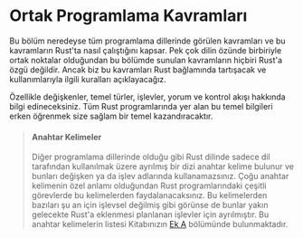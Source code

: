 # Ortak Programlama Kavramları

Bu bölüm neredeyse tüm programlama dillerinde görülen kavramları ve bu kavramların Rust'ta nasıl çalıştığını kapsar. Pek çok dilin özünde birbiriyle ortak noktalar olduğundan bu bölümde sunulan kavramların hiçbiri Rust'a özgü değildir. Ancak biz bu kavramları Rust bağlamında tartışacak ve kullanımlarıyla ilgili kuralları açıklayacağız.

Özellikle değişkenler, temel türler, işlevler, yorum ve kontrol akışı hakkında bilgi edineceksiniz. Tüm Rust programlarında yer alan bu temel bilgileri erken öğrenmek size sağlam bir temel kazandıracaktır.

> #### Anahtar Kelimeler
> Diğer programlama dillerinde olduğu gibi Rust dilinde sadece dil tarafından kullanılmak üzere ayrılmış bir dizi anahtar kelime
> bulunur ve bunları değişken ya da işlev adlarında kullanamazsınız. Çoğu anahtar kelimenin özel anlamı olduğundan Rust 
> programlarındaki çeşitli görevlerde bu kelimelerden faydalanacaksınız. Bu kelimelerden bazıları şu an için işlevsel değilmiş
> gibi görünse de bunlar yakın gelecekte Rust'a eklenmesi planlanan işlevler için ayrılmıştır. Bu anahtar kelimelerin listesi 
> Kitabınızın [Ek A](appendix-01-keywords.md) bölümünde bulunmaktadır.
